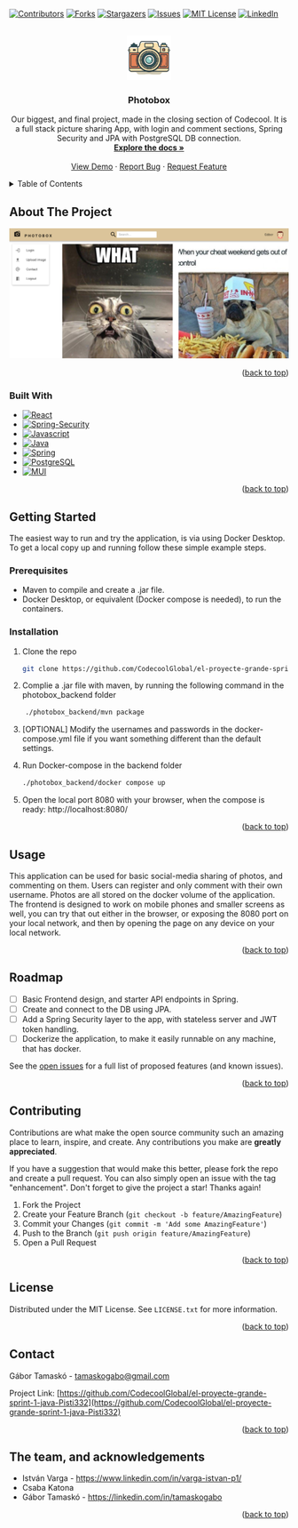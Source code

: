 <!-- Improved compatibility of back to top link: See: https://github.com/othneildrew/Best-README-Template/pull/73 -->

<a name="readme-top"></a>

<!--
*** Thanks for checking out the Best-README-Template. If you have a suggestion
*** that would make this better, please fork the repo and create a pull request
*** or simply open an issue with the tag "enhancement".
*** Don't forget to give the project a star!
*** Thanks again! Now go create something AMAZING! :D
-->

<!-- PROJECT SHIELDS -->
<!--
*** I'm using markdown "reference style" links for readability.
*** Reference links are enclosed in brackets [ ] instead of parentheses ( ).
*** See the bottom of this document for the declaration of the reference variables
*** for contributors-url, forks-url, etc. This is an optional, concise syntax you may use.
*** https://www.markdownguide.org/basic-syntax/#reference-style-links
-->

[![Contributors][contributors-shield]][contributors-url]
[![Forks][forks-shield]][forks-url]
[![Stargazers][stars-shield]][stars-url]
[![Issues][issues-shield]][issues-url]
[![MIT License][license-shield]][license-url]
[![LinkedIn][linkedin-shield]][linkedin-url]

<!-- PROJECT LOGO -->
<br />
<div align="center">
  <a href="https://github.com/CodecoolGlobal/el-proyecte-grande-sprint-1-java-Pisti332">
    <img src="images/logo.png" alt="Logo" width="80" height="80">
  </a>

<h3 align="center">Photobox</h3>

  <p align="center">
    Our biggest, and final project, made in the closing section of Codecool. It is a full stack
picture sharing App, with login and comment sections, Spring Security and JPA with
PostgreSQL DB connection.
    <br />
    <a href="https://github.com/CodecoolGlobal/el-proyecte-grande-sprint-1-java-Pisti332"><strong>Explore the docs »</strong></a>
    <br />
    <br />
    <a href="https://github.com/CodecoolGlobal/el-proyecte-grande-sprint-1-java-Pisti332">View Demo</a>
    ·
    <a href="https://github.com/CodecoolGlobal/el-proyecte-grande-sprint-1-java-Pisti332/issues">Report Bug</a>
    ·
    <a href="https://github.com/CodecoolGlobal/el-proyecte-grande-sprint-1-java-Pisti332/issues">Request Feature</a>
  </p>
</div>

<!-- TABLE OF CONTENTS -->
<details>
  <summary>Table of Contents</summary>
  <ol>
    <li>
      <a href="#about-the-project">About The Project</a>
      <ul>
        <li><a href="#built-with">Built With</a></li>
      </ul>
    </li>
    <li>
      <a href="#getting-started">Getting Started</a>
      <ul>
        <li><a href="#prerequisites">Prerequisites</a></li>
        <li><a href="#installation">Installation</a></li>
      </ul>
    </li>
    <li><a href="#usage">Usage</a></li>
    <li><a href="#roadmap">Roadmap</a></li>
    <li><a href="#contributing">Contributing</a></li>
    <li><a href="#license">License</a></li>
    <li><a href="#contact">Contact</a></li>
    <li><a href="#acknowledgments">Acknowledgments</a></li>
  </ol>
</details>

<!-- ABOUT THE PROJECT -->

## About The Project

![Product Name Screen Shot][product-screenshot]

<p align="right">(<a href="#readme-top">back to top</a>)</p>

### Built With

-   [![React][React.js]][React-url]
-   [![Spring-Security][Spring-Security]][Spring-Security-url]
-   [![Javascript][Javascript]][Javascript-url]
-   [![Java][Java]][Java-url]
-   [![Spring][Spring]][Spring-url]
-   [![PostgreSQL][PostgreSQL]][PostgreSQL-url]
-   [![MUI][MUI]][MUI-url]

<p align="right">(<a href="#readme-top">back to top</a>)</p>

<!-- GETTING STARTED -->

## Getting Started

The easiest way to run and try the application, is via using Docker Desktop.
To get a local copy up and running follow these simple example steps.

### Prerequisites

- Maven to compile and create a .jar file.
- Docker Desktop, or equivalent (Docker compose is needed), to run the containers.

### Installation

1. Clone the repo
    ```sh
    git clone https://github.com/CodecoolGlobal/el-proyecte-grande-sprint-1-java-Pisti332.git
    ```
2. Complie a .jar file with maven, by running the following command in the photobox_backend folder
```sh
    ./photobox_backend/mvn package
```
3. [OPTIONAL] Modify the usernames and passwords in the docker-compose.yml file if you want something different  than the default settings.

4. Run Docker-compose in the backend folder
    ```sh
    ./photobox_backend/docker compose up
    ```
5. Open the local port 8080 with your browser, when the compose is ready: http://localhost:8080/

<p align="right">(<a href="#readme-top">back to top</a>)</p>

<!-- USAGE EXAMPLES -->

## Usage

This application can be used for basic social-media sharing of photos, and commenting on them. Users can register and only comment with their own username. Photos are all stored on the docker volume of the application. The frontend is designed to work on mobile phones and smaller screens as well, you can try that out either in the browser, or exposing the 8080 port on your local network, and then by opening the page on any device on your local network.

<p align="right">(<a href="#readme-top">back to top</a>)</p>

<!-- ROADMAP -->

## Roadmap

-   [ ] Basic Frontend design, and starter API endpoints in Spring.
-   [ ] Create and connect to the DB using JPA.
-   [ ] Add a Spring Security layer to the app, with stateless server and JWT token handling.
-   [ ] Dockerize the application, to make it easily runnable on any machine, that has docker.

See the [open issues](https://github.com/CodecoolGlobal/el-proyecte-grande-sprint-1-java-Pisti332/issues) for a full list of proposed features (and known issues).

<p align="right">(<a href="#readme-top">back to top</a>)</p>

<!-- CONTRIBUTING -->

## Contributing

Contributions are what make the open source community such an amazing place to learn, inspire, and create. Any contributions you make are **greatly appreciated**.

If you have a suggestion that would make this better, please fork the repo and create a pull request. You can also simply open an issue with the tag "enhancement".
Don't forget to give the project a star! Thanks again!

1. Fork the Project
2. Create your Feature Branch (`git checkout -b feature/AmazingFeature`)
3. Commit your Changes (`git commit -m 'Add some AmazingFeature'`)
4. Push to the Branch (`git push origin feature/AmazingFeature`)
5. Open a Pull Request

<p align="right">(<a href="#readme-top">back to top</a>)</p>

<!-- LICENSE -->

## License

Distributed under the MIT License. See `LICENSE.txt` for more information.

<p align="right">(<a href="#readme-top">back to top</a>)</p>

<!-- CONTACT -->

## Contact

Gábor Tamaskó - tamaskogabo@gmail.com

Project Link: [https://github.com/CodecoolGlobal/el-proyecte-grande-sprint-1-java-Pisti332](https://github.com/CodecoolGlobal/el-proyecte-grande-sprint-1-java-Pisti332)

<p align="right">(<a href="#readme-top">back to top</a>)</p>

<!-- ACKNOWLEDGMENTS -->

## The team, and acknowledgements

-   István Varga - https://www.linkedin.com/in/varga-istvan-p1/
-   Csaba Katona
-   Gábor Tamaskó - https://linkedin.com/in/tamaskogabo

<p align="right">(<a href="#readme-top">back to top</a>)</p>

<!-- MARKDOWN LINKS & IMAGES -->
<!-- https://www.markdownguide.org/basic-syntax/#reference-style-links -->

[contributors-shield]: https://img.shields.io/github/contributors/CodecoolGlobal/el-proyecte-grande-sprint-1-java-Pisti332.svg?style=for-the-badge
[contributors-url]: https://github.com/CodecoolGlobal/el-proyecte-grande-sprint-1-java-Pisti332/graphs/contributors
[forks-shield]: https://img.shields.io/github/forks/CodecoolGlobal/el-proyecte-grande-sprint-1-java-Pisti332.svg?style=for-the-badge
[forks-url]: https://github.com/CodecoolGlobal/el-proyecte-grande-sprint-1-java-Pisti332/network/members
[stars-shield]: https://img.shields.io/github/stars/CodecoolGlobal/el-proyecte-grande-sprint-1-java-Pisti332.svg?style=for-the-badge
[stars-url]: https://github.com/CodecoolGlobal/el-proyecte-grande-sprint-1-java-Pisti332/stargazers
[issues-shield]: https://img.shields.io/github/issues/CodecoolGlobal/el-proyecte-grande-sprint-1-java-Pisti332.svg?style=for-the-badge
[issues-url]: https://github.com/CodecoolGlobal/el-proyecte-grande-sprint-1-java-Pisti332/issues
[license-shield]: https://img.shields.io/github/license/CodecoolGlobal/el-proyecte-grande-sprint-1-java-Pisti332.svg?style=for-the-badge
[license-url]: https://github.com/CodecoolGlobal/el-proyecte-grande-sprint-1-java-Pisti332/blob/master/LICENSE.txt
[linkedin-shield]: https://img.shields.io/badge/-LinkedIn-black.svg?style=for-the-badge&logo=linkedin&colorB=555
[linkedin-url]: https://linkedin.com/in/tamaskogabo
[product-screenshot]: images/Photoboxshot.jpg
[Javascript]: https://img.shields.io/badge/javascript-F7DF1E?style=for-the-badge&logo=javascript&logoColor=white
[Javascript-url]: https://developer.mozilla.org/en-US/docs/Web/JavaScript
[Spring]: https://img.shields.io/badge/spring-6DB33F?style=for-the-badge&logo=spring&logoColor=white
[Spring-url]: https://spring.io/
[React.js]: https://img.shields.io/badge/React-20232A?style=for-the-badge&logo=react&logoColor=61DAFB
[React-url]: https://reactjs.org/
[Spring-Security]: https://img.shields.io/badge/springsecurity-000000?style=for-the-badge&logo=springsecurity&logoColor=4FC08D
[Spring-Security-url]: https://spring.io/projects/spring-security
[PostgreSQL]: https://img.shields.io/badge/postgresql-4169E1?style=for-the-badge&logo=postgresql&logoColor=white
[PostgreSQL-url]: https://www.postgresql.org/
[MUI]: https://img.shields.io/badge/mui-007FFF?style=for-the-badge&logo=mui&logoColor=white
[MUI-url]: https://mui.com/
[Java]: https://img.shields.io/badge/java-F80000?style=for-the-badge&logo=oracle&logoColor=white
[Java-url]: https://www.oracle.com/java/
